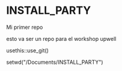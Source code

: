# INSTALL_PARTY
Mi primer repo

esto va ser un repo para el workshop upwell

usethis::use_git()

setwd("/Documents/INSTALL_PARTY")